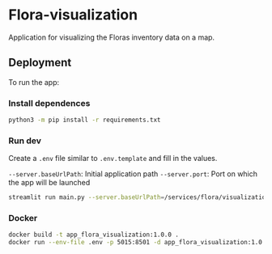 # Flora-visualization

Application for visualizing the Floras inventory data on a map.

## Deployment

To run the app:

### Install dependences

```bash
python3 -m pip install -r requirements.txt
```

### Run dev

Create a `.env` file similar to `.env.template` and fill in the values.

`--server.baseUrlPath`: Initial application path
`--server.port`: Port on which the app will be launched

```bash
streamlit run main.py --server.baseUrlPath=/services/flora/visualization --server.port=5025
```

### Docker

```bash
docker build -t app_flora_visualization:1.0.0 .
docker run --env-file .env -p 5015:8501 -d app_flora_visualization:1.0.0
```
